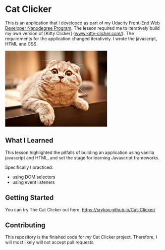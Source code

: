 # Cat Clicker
This is an application that I developed as part of my Udacity [Front-End Web Developer Nanodegree Program](https://www.udacity.com/course/front-end-web-developer-nanodegree--nd001). The lesson required me to iteratively build my own version of [Kitty Clicker] (www.kitty-clicker.com/). The requirements for the application changed iteratively. I wrote the javascript, HTML and CSS.

![Cat Clicker](https://github.com/srykov/Cat-Clicker/blob/master/img/buddy.jpg)

## What I Learned
This lesson highlighted the pitfalls of building an application using vanilla javascript and HTML, and set the stage for learning Javascript frameworks. 

Specifically I practiced:
* using DOM selectors
* using event listeners

## Getting Started
You can try The Cat Clicker out here:
https://srykov.github.io/Cat-Clicker/

## Contributing

This repository is the finished code for _my_ Cat Clicker project. Therefore, I will  most likely will not accept pull requests.